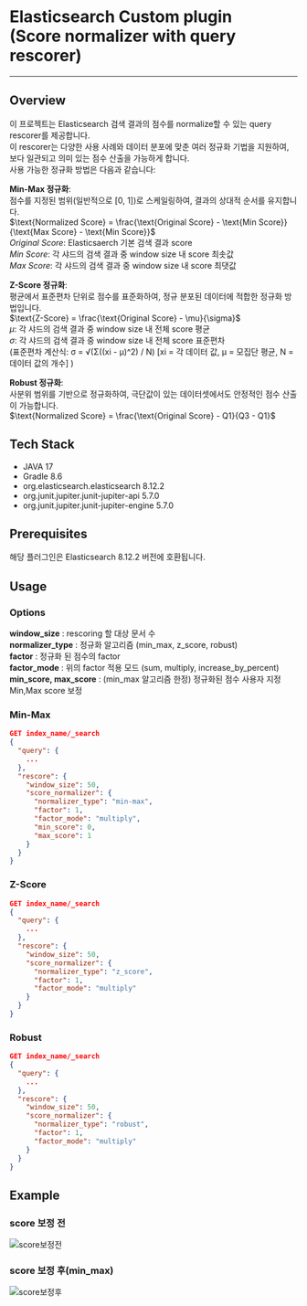 # Elasticsearch Custom plugin<br/>(Score normalizer with query rescorer)

--- 

## Overview
이 프로젝트는 Elasticsearch 검색 결과의 점수를 normalize할 수 있는 query rescorer를 제공합니다.</br>
이 rescorer는 다양한 사용 사례와 데이터 분포에 맞춘 여러 정규화 기법을 지원하여,</br>
보다 일관되고 의미 있는 점수 산출을 가능하게 합니다.</br>
사용 가능한 정규화 방법은 다음과 같습니다:

**Min-Max 정규화**: <br/>
점수를 지정된 범위(일반적으로 [0, 1])로 스케일링하여, 결과의 상대적 순서를 유지합니다.<br/>
$\text{Normalized Score} = \frac{\text{Original Score} - \text{Min Score}}{\text{Max Score} - \text{Min Score}}$ <br/>
*Original Score*: Elasticsaerch 기본 검색 결과 score<br/>
*Min Score*: 각 샤드의 검색 결과 중 window size 내 score 최솟값<br/>
*Max Score*: 각 샤드의 검색 결과 중 window size 내 score 최댓값

**Z-Score 정규화**: <br/>평균에서 표준편차 단위로 점수를 표준화하여, 정규 분포된 데이터에 적합한 정규화 방법입니다. <br/>
$\text{Z-Score} = \frac{\text{Original Score} - \mu}{\sigma}$ <br/>
*$\mu$*: 각 샤드의 검색 결과 중 window size 내 전체 score 평균 <br/>
*$\sigma$*: 각 샤드의 검색 결과 중 window size 내 전체 score 표준편차 <br/>
(표준편차 계산식: σ = √(Σ((xi - μ)^2) / N) [xi = 각 데이터 값, μ = 모집단 평균, N = 데이터 값의 개수] )

**Robust 정규화**: <br/>사분위 범위를 기반으로 정규화하여, 극단값이 있는 데이터셋에서도 안정적인 점수 산출이 가능합니다. <br/>
$\text{Normalized Score} = \frac{\text{Original Score} - Q1}{Q3 - Q1}$

## Tech Stack
- JAVA 17
- Gradle 8.6
- org.elasticsearch.elasticsearch 8.12.2
- org.junit.jupiter.junit-jupiter-api 5.7.0
- org.junit.jupiter.junit-jupiter-engine 5.7.0

## Prerequisites
해당 플러그인은 Elasticsearch 8.12.2 버전에 호환됩니다.

## Usage
### Options
**window_size** : rescoring 할 대상 문서 수<br/>
**normalizer_type** : 정규화 알고리즘 (min_max, z_score, robust)<br/>
**factor** : 정규화 된 점수의 factor<br/>
**factor_mode** : 위의 factor 적용 모드 (sum, multiply, increase_by_percent)<br/>
**min_score, max_score** : (min_max 알고리즘 한정) 정규화된 점수 사용자 지정 Min,Max score 보정<br/>

### Min-Max
```json
GET index_name/_search
{
  "query": {
    ...
  },
  "rescore": {
    "window_size": 50,
    "score_normalizer": {
      "normalizer_type": "min-max",
      "factor": 1,
      "factor_mode": "multiply",
      "min_score": 0,
      "max_score": 1
    }
  }
}
```
### Z-Score

```json
GET index_name/_search
{
  "query": {
    ...
  },
  "rescore": {
    "window_size": 50,
    "score_normalizer": {
      "normalizer_type": "z_score",
      "factor": 1,
      "factor_mode": "multiply"
    }
  }
}
```
### Robust
```json
GET index_name/_search
{
  "query": {
    ...
  },
  "rescore": {
    "window_size": 50,
    "score_normalizer": {
      "normalizer_type": "robust",
      "factor": 1,
      "factor_mode": "multiply"
    }
  }
}
```

## Example
### score 보정 전
![score보정전](https://github.com/user-attachments/assets/1c9ba790-c767-47b9-9cab-7883877efa3b)
### score 보정 후(min_max)
![score보정후](https://github.com/user-attachments/assets/2acebb3b-67db-4fec-aa06-7360dfb568cb)
